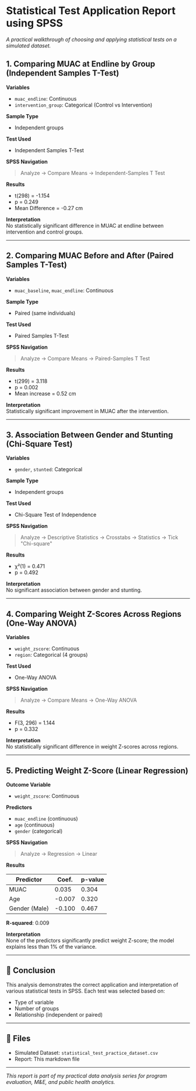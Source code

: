 # Statistical Test Application Report using SPSS
_A practical walkthrough of choosing and applying statistical tests on a simulated dataset._

## 1. Comparing MUAC at Endline by Group (Independent Samples T-Test)

**Variables**  
- `muac_endline`: Continuous  
- `intervention_group`: Categorical (Control vs Intervention)

**Sample Type**  
- Independent groups

**Test Used**  
- Independent Samples T-Test

**SPSS Navigation**  
> Analyze → Compare Means → Independent-Samples T Test

**Results**  
- t(298) = -1.154  
- p = 0.249  
- Mean Difference = -0.27 cm

**Interpretation**  
No statistically significant difference in MUAC at endline between intervention and control groups.

---

## 2. Comparing MUAC Before and After (Paired Samples T-Test)

**Variables**  
- `muac_baseline`, `muac_endline`: Continuous

**Sample Type**  
- Paired (same individuals)

**Test Used**  
- Paired Samples T-Test

**SPSS Navigation**  
> Analyze → Compare Means → Paired-Samples T Test

**Results**  
- t(299) = 3.118  
- p = 0.002  
- Mean increase = 0.52 cm

**Interpretation**  
Statistically significant improvement in MUAC after the intervention.

---

## 3. Association Between Gender and Stunting (Chi-Square Test)

**Variables**  
- `gender`, `stunted`: Categorical

**Sample Type**  
- Independent groups

**Test Used**  
- Chi-Square Test of Independence

**SPSS Navigation**  
> Analyze → Descriptive Statistics → Crosstabs → Statistics → Tick "Chi-square"

**Results**  
- χ²(1) = 0.471  
- p = 0.492

**Interpretation**  
No significant association between gender and stunting.

---

## 4. Comparing Weight Z-Scores Across Regions (One-Way ANOVA)

**Variables**  
- `weight_zscore`: Continuous  
- `region`: Categorical (4 groups)

**Test Used**  
- One-Way ANOVA

**SPSS Navigation**  
> Analyze → Compare Means → One-Way ANOVA

**Results**  
- F(3, 296) = 1.144  
- p = 0.332

**Interpretation**  
No statistically significant difference in weight Z-scores across regions.

---

## 5. Predicting Weight Z-Score (Linear Regression)

**Outcome Variable**  
- `weight_zscore`: Continuous

**Predictors**  
- `muac_endline` (continuous)  
- `age` (continuous)  
- `gender` (categorical)

**SPSS Navigation**  
> Analyze → Regression → Linear

**Results**

| Predictor     | Coef. | p-value |  
|---------------|--------|---------|  
| MUAC          | 0.035  | 0.304   |  
| Age           | -0.007 | 0.320   |  
| Gender (Male) | -0.100 | 0.467   |  

**R-squared**: 0.009

**Interpretation**  
None of the predictors significantly predict weight Z-score; the model explains less than 1% of the variance.


---

## 🧾 Conclusion

This analysis demonstrates the correct application and interpretation of various statistical tests in SPSS. Each test was selected based on:
- Type of variable
- Number of groups
- Relationship (independent or paired)

---

## 📂 Files
- Simulated Dataset: `statistical_test_practice_dataset.csv`
- Report: This markdown file

---

_This report is part of my practical data analysis series for program evaluation, M&E, and public health analytics._

